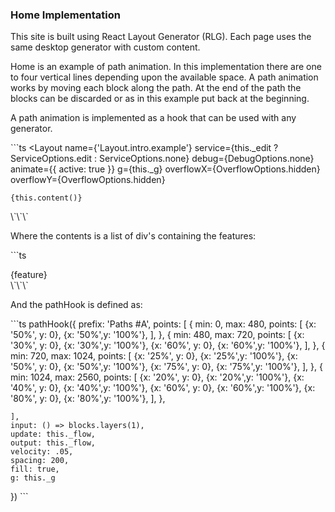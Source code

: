 ### Home Implementation

This site is built using React Layout Generator (RLG). Each page uses the same desktop generator with custom content. 

Home is an example of path animation. In this implementation there are one to four vertical lines depending upon the available
space. A path animation works by moving each block along the path. At the end of the path the blocks can be discarded or as in
this example put back at the beginning.

A path animation is implemented as a hook that can be used with any generator. 

\`\`\`ts
  <Layout
    name={'Layout.intro.example'}
    service={this._edit ? ServiceOptions.edit : ServiceOptions.none}
    debug={DebugOptions.none}
    animate={{ active: true }}
    g={this._g}
    overflowX={OverflowOptions.hidden}
    overflowY={OverflowOptions.hidden}
  >
    {this.content()}
  </Layout>
\`\`\`

Where the contents is a list of div's containing the features:

\`\`\`ts
  <div
    key={name}
    data-layout={{
      name,
      origin: { x: 0.5, y: 0.5 },
      location: { left: 0, top: 0, width: 250, height: '100u' },
      layer: 1
    }}
  >
    <Description>{feature}</Description>
  </div>
\`\`\`

And the pathHook is defined as:

\`\`\`ts
  pathHook({
    prefix: 'Paths #A',
    points: [
      {
        min: 0, max: 480, points: [
          {x: '50%', y: 0}, {x: '50%',y: '100%'},
        ],
      },
      {
        min: 480, max: 720, points: [
          {x: '30%', y: 0}, {x: '30%',y: '100%'},
          {x: '60%', y: 0}, {x: '60%',y: '100%'},
        ],
      },
      {
        min: 720, max: 1024, points: [
          {x: '25%', y: 0}, {x: '25%',y: '100%'},
          {x: '50%', y: 0}, {x: '50%',y: '100%'},
          {x: '75%', y: 0}, {x: '75%',y: '100%'},
        ],
      },
      {
        min: 1024, max: 2560, points: [
          {x: '20%', y: 0}, {x: '20%',y: '100%'},
          {x: '40%', y: 0}, {x: '40%',y: '100%'},
          {x: '60%', y: 0}, {x: '60%',y: '100%'},
          {x: '80%', y: 0}, {x: '80%',y: '100%'},
        ],
      },

    ],
    input: () => blocks.layers(1),
    update: this._flow,
    output: this._flow,
    velocity: .05,
    spacing: 200,
    fill: true,
    g: this._g
  })
\`\`\`